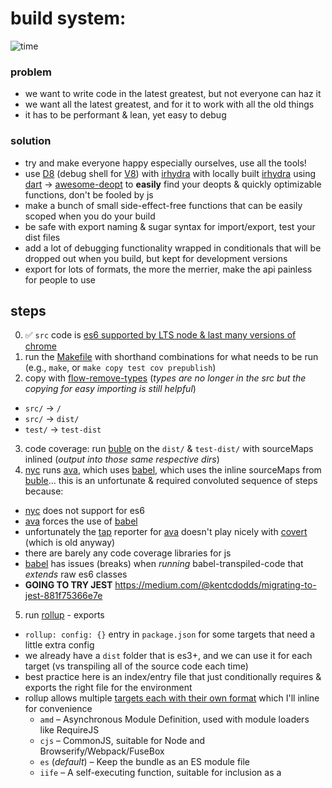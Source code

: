 # build system:

![time](https://pics.me.me/you-dinosaurs-have-probably-never-seen-webpack-this-makes-me-21548139.png)

### problem
- we want to write code in the latest greatest, but not everyone can haz it
- we want all the latest greatest, and for it to work with all the old things
- it has to be performant & lean, yet easy to debug

### solution
- try and make everyone happy especially ourselves, use all the tools!
- use [D8][] (debug shell for [V8][]) with [irhydra][] with locally built [irhydra][] using [dart][] -> [awesome-deopt][] to **easily** find your deopts & quickly optimizable functions, don't be fooled by js
- make a bunch of small side-effect-free functions that can be easily scoped when you do your build
- be safe with export naming & sugar syntax for import/export, test your dist files
- add a lot of debugging functionality wrapped in conditionals that will be dropped out when you build, but kept for development versions
- export for lots of formats, the more the merrier, make the api painless for people to use
<!-- - clearly communicative code (none of this `const isDottable = (obj, path) => T(reduceRight(curry3(or)(isString)(isArray)(obj))`) -->

[dart]: https://www.dartlang.org/
[awesome-deopt]: https://github.com/aretecode/awesome-deopt
[chromium]: https://www.chromium.org/developers/how-tos/run-chromium-with-flags
[D8]: https://github.com/v8/v8/wiki/Using-D8
[V8]: https://github.com/v8/v8
[irhydra]: https://github.com/mraleph/irhydra

## steps

0. ✅ `src` code is [es6 supported by LTS node & last many versions of chrome][node.green]
1. run the [Makefile][] with shorthand combinations for what needs to be run (e.g., `make`, or `make copy test cov prepublish`)
2. copy with [flow-remove-types][] (_types are no longer in the src but the copying for easy importing is still helpful_)
  - `src/` -> `/`
  - `src/` -> `dist/`
  - `test/` -> `test-dist`
3. code coverage: run [buble][] on the `dist/` & `test-dist/` with sourceMaps inlined (_output into those same respective dirs_)
4. [nyc][] runs [ava][], which uses [babel][], which uses the inline sourceMaps from [buble][]... this is an unfortunate & required convoluted sequence of steps because:
  - [nyc][] does not support for es6
  - [ava][] forces the use of [babel][]
  - unfortunately the [tap][tap] reporter for [ava][] doesn't play nicely with [covert][] (which is old anyway)
  - there are barely any code coverage libraries for js
  - [babel][] has issues (breaks) when _running_ babel-transpiled-code that _extends_ raw es6 classes
  - **GOING TO TRY JEST** https://medium.com/@kentcdodds/migrating-to-jest-881f75366e7e
5. run [rollup][] - exports
  - `rollup: config: {}` entry in `package.json` for some targets that need a little extra config
  - we already have a `dist` folder that is es3+, and we can use it for each target (vs transpiling all of the source code each time)
  - best practice here is an index/entry file that just conditionally requires & exports the right file for the environment
  - rollup allows multiple [targets each with their own format](https://github.com/rollup/rollup/wiki/JavaScript-API#format) which I'll inline for convenience
    - `amd` – Asynchronous Module Definition, used with module loaders like RequireJS
    - `cjs` – CommonJS, suitable for Node and Browserify/Webpack/FuseBox
    - `es` (*default*) – Keep the bundle as an ES module file
    - `iife` – A self-executing function, suitable for inclusion as a <script> tag. (If you want to - create a bundle for your application, you probably want to use this, because it leads to - smaller file sizes.) ([preact][] builds with this)
    - `umd` – Universal Module Definition, works as amd, cjs and iife all in one ❗ (this is default dev export, used also for dev by [inferno][])
5. production finishing touches:
  - replace our environment variables to [remove things for production](#ReplaceDefine)
  - export a _development_ build that keeps these conditions, for easier debugging
  - [uglify-js3][uglify-js3] is run with [uglify-es][uglify-es]
  - [optimize-js][optimize-js] wraps some functions
  - [eslint][] uses [babeleslint][] to check the code, [prettier][] makes it pretty - then is forced back by [eslint][] if the rules are overriden (since it does not respect some of them)
  - [codacy][] checks the lint rules in case any were missed by local tools
  - [travis][] does the same thing all over again so we are sure it didn't "just work for us"
  - [coveralls][] & [badgesize][]  gets the result & then you get badges & graphs
5. record build data [size-over-time][]
  - [gzip-size][gzip-size] of the build `gzip-size dist/index.js --raw >> build/size-over-time.txt`
  - record date `date +%Y:%M:%D:%H:%M:%S >> build/size-over-time.txt`
  - format `echo --- >> build/size-over-time.txt`
  - comment (_should do a cli prompt_)
6. experiment with other bundling setups
  - [fuse-box][] has a much easier build process, reports gzip, much faster, can compile with buble, typescript, or babel without any extra plugins, but the size is just a _little_ bigger than [rollup][] so I can't use it for `main` export yet - but likely soon
  - at one point, creating a [rollup][] bundle of es6 code, transpiling that with [typescript][] (_so helpers are not duplicated, though with the latest version they have a helper for that_), then re-bundling & uglifying gave a little better size than [buble][], but it didn't stay that way for long :-/
  - using [webpack][], even with the new [webpack 3 scope hoisting][] was many many times bigger than everything else so it was just not an option, more for applications than libraries (using webpack is much better with [webpack-chain][])
  - [gulp][] probably would work, but would need 100 plugins
  - [browserify][], although the slowest, was the easiest to just with 1 line cli cmd, and is the most stable by far, so when I just wanted to zip an html + css + js file, it just worked no trouble no config, kudos there, but not really for optimizing size
  - [brunch][] is definitely not focused on this job, but similar to [yeoman][] in the way that it can get you started with a skeleton, probably worth putting a getting started repo on it for chainable
  - [grunt][] using grunt nowadays, is like using underscore, jquery, and coffeescript all together nowadays - not for a good reason (which there are), but just because the code wasn't maintained
  - [pin.gy][] nice looking cli, but that's about the same as [browserify][] without being an OG
  - [broccoli.js][] it says node 0.10.x as `node --version` for "latest"



#### related
- [cli](https://github.com/fluents/chain-able/tree/master/build)
- [rollup][rollup]
- [Makefile][Makefile]
- [buble][buble]
- [babel][babel] + [ava][ava] + [istanbul/nyc][nyc]
- [flow-remove-types][flow-remove-types]
- [typescript][typescript]
- [fuse-box][fuse-box]
- [uglify-js3][]
- [optimize-js][]
- [fuse-box][]

# targets
some notes
- most important & standard ones are `main`, `browser`
- nobody should be using `js:next`, `module` replaces it
- typings is for [typescript][]

```json
{
  "main:es6": "src/index.js",
  "main:dev": "dists/dev/index.js",
  "main:tsc": "dists/tsc/index.js",
  "main:iife": "dists/iife/index.js",
  "main:umd": "dists/umd/index.js",
  "main:cjs": "dists/cjs/index.js",
  "main:es": "dists/es/index.js",
  "js:next": "dists/es/index.js",
  "main": "dists/umd/index.js",
  "module": "dists/umd/index.js",
  "web": "dists/cjs/index.js",
  "browser": "dists/cjs/index.js",
  "alias": "dists/cjs/index.js",
  "amd": "dists/amd/index.js",
  "types": "typings/index.d.ts",
  "typings": "typings/index.d.ts"
}
```

# ReplaceDefine
This is how replace/define plugin works:

Libraries (such as react, inferno, etc) (see [react-readme](https://github.com/facebook/react/blob/c78464f8ea9a5b00ec80252d20a71a1482210e57/scripts/error-codes/dev-expression-with-codes.js#L63), [react-code](https://github.com/facebook/react/blob/c78464f8ea9a5b00ec80252d20a71a1482210e57/scripts/error-codes/dev-expression-with-codes.js#L63), [inferno-code](https://github.com/infernojs/inferno/blob/0203b437ba2b2f8305b7dbf49752c463af3f5146/packages/inferno/src/DOM/rendering.ts#L37)) have conditionals which look like the following:
```js
if (process.env.NODE_ENV === 'development') { /* do debugging */ }
```

After it has been run with a config similar to:
```js
define({
  'process.env.NODE_ENV': JSON.stringify('production'),
})
```

the library code will come out as
```js
if ('production' === 'development') { /* do debugging */ }
```

when that code is run through [uglify](https://github.com/mishoo/UglifyJS#api) [or babili](https://www.npmjs.com/package/babel-plugin-minify-dead-code-elimination) with drop-dead-code (`default: true`), it can do static-analysis, and will remove that block, since `'production'` is never `'development'`.

since this is a string replacement, it does not mean that a `process` polyfill is required for the browser, so `console.log(process.env)` will not exist unless it is auto-polyfilled because of that `console.log`, or because you've explicitly added a polyfill that handles that.

the origin of `define` is [C define](https://www.techonthenet.com/c_language/constants/create_define.php)

to see more on deadcode elimination
- [tree-shaking-versus-dead-code-elimination](https://medium.com/@Rich_Harris/tree-shaking-versus-dead-code-elimination-d3765df85c80)
- [angular rollup](http://blog.mgechev.com/2016/06/26/tree-shaking-angular2-production-build-rollup-javascript/)
- [angular webpack](https://offering.solutions/blog/articles/2017/02/08/angular-2-ahead-of-time-aot-compilation-lazy-loading-treeshaking-webpack/)
- angular fuse? probably next

# types & docs
- [doxdox][] creates some documentation from [jsdocs][]
- [docdown][] is used by [lodash][]
- typescript/flow types can generated here too from [jsdocs][], or from the js
  - [typescript-jsdoc][]
  - [typescript-2-jsdoc][]
  - [flow-jsdoc][]
  - [react-docs][]

# export transpiling

> be careful - module.exports & exports.name work perfectly well, test your dist files

- https://github.com/infernojs/inferno/issues/928
- https://github.com/infernojs/inferno/issues/903
- https://github.com/infernojs/inferno/issues/686
- https://github.com/DefinitelyTyped/DefinitelyTyped/issues/8005
- https://github.com/Microsoft/TypeScript/issues/5565#issuecomment-155171298


# next

[closure][] & [traceur][] I haven't tried with chainable yet so

<!-- https://www.reddit.com/r/javascript/comments/46sbd2/is_amd_requirejs_dying/?st=j1fhzu9p&sh=3e6c2df3
no more umd
https://jasonformat.com/umd-is-dead-long-live-umd/
https://twitter.com/_developit/status/844260377546440705 ***
https://nolanlawson.com/2016/08/15/the-cost-of-small-modules/
http://davidbcalhoun.com/2014/what-is-amd-commonjs-and-umd/
because any user of your lib when they use their builder
- they will be able to use your `module.exports`,
- if they need it on global, they can use `ProvidePlugin`, or the like in fusebox or rollup
- it does more harm than good, because then rollup & web pack will not be able to properly fully shake your lib -->

[lodash]: https://github.com/lodash/lodash
[docdown]: https://github.com/jdalton/docdown
[webpack 3 scope hoisting]: https://medium.com/webpack/webpack-3-official-release-15fd2dd8f07b
[closure]: http://closure-compiler.appspot.com/home
[traceur]: https://github.com/google/traceur-compiler
[webpack-chain]: https://github.com/mozilla-rpweb/webpack-chain
[typescript-jsdoc]: https://www.npmjs.com/package/tsd-jsdoc
[typescript-2-jsdoc]: http://ts2jsdoc.js.org/
[flow-jsdoc]: https://github.com/Kegsay/flow-jsdoc
[react-docs]: https://github.com/kadirahq/babel-plugin-react-docgen
[jsdocs]: http://usejsdoc.org/
[doxdox]: doxdox.org
[badgesize]: https://github.com/ngryman/badge-size
[coveralls]: https://coveralls.io/github/fluents/chain-able
[prettier]: https://github.com/prettier/prettier
[babeleslint]: https://github.com/babel/babel-eslint
[eslint]: http://eslint.org/
[inferno]: https://github.com/infernojs/inferno/blob/master/scripts/rollup/build.js#L20
[preact]: https://github.com/developit/preact/blob/master/config/rollup.config.js#L7
[rollupapi]: https://github.com/rollup/rollup/wiki/JavaScript-API
[gulp]: http://gulpjs.com/
[grunt]: https://github.com/gruntjs/grunt
[pin.gy]: https://pin.gy/cli/
[broccoli.js]: http://broccolijs.com/
[yeoman]: https://github.com/yeoman
[brunch]: http://brunch.io/
[node.green]: http://node.green/
[webpack]: https://webpack.js.org/
[browserify]: https://github.com/substack/node-browserify
[uglify-es]: https://www.npmjs.com/package/uglify-es
[uglify-js3]: https://github.com/mishoo/UglifyJS2
[optimize-js]: https://github.com/nolanlawson/optimize-js
[travis]: travis-ci.org
[codacy]: https://www.codacy.com/app/aretecode/chain-able
[codecov]: https://codecov.io/gh
[tap]: https://github.com/sindresorhus/awesome-tap#reporters
[covert]: https://github.com/substack/covert
[gzip-size]: https://github.com/sindresorhus/gzip-size
[Makefile]: https://gist.github.com/isaacs/62a2d1825d04437c6f08
[flow-remove-types]: https://github.com/flowtype/flow-remove-types
[nyc]: https://github.com/istanbuljs/nyc
[babel]: babeljs.io/repl/
[ava]: [https://github.com/avajs/ava]
[webpack-split-plugin]: https://github.com/aretecode/webpack-plugin-split
[fliplog]: https://github.com/aretecode/fliplog
[lego-api]: https://github.com/fuse-box/lego-api
[cli-chain]: https://github.com/fluents/cli-chain
[script-chain]: https://github.com/fluents/script-chain
[bench-chain]: https://github.com/aretecode/bench-chain
[funwithflags]: https://github.com/aretecode/funwithflags
[awesome-fluents]: https://github.com/fluents/awesome-fluents
[easily-minifiable]: https://gist.github.com/aretecode/9b1765a897554b82da96591372d3c149
[awesome-deops]: https://github.com/aretecode/awesome-deopts
[build]: https://github.com/fluents/chain-able/tree/master/build
[size-over-time]: https://github.com/fluents/chain-able/blob/master/build/size-over-time.txt
[stress-test]: https://github.com/aretecode/stress-test
[rollup]: rollupjs.org
[fuse-box]: https://github.com/fuse-box/fuse-box
[buble]: buble.surge.sh
[typescript]: http://www.typescriptlang.org/play/
